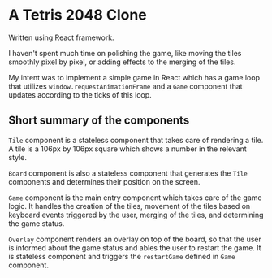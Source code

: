 # A Tetris 2048 Clone
Written using React framework.  

I haven't spent much time on polishing the game, like moving the tiles smoothly pixel by pixel, or adding effects to the merging of the tiles.  

My intent was to implement a simple game in React which has a game loop that utilizes `window.requestAnimationFrame` and a `Game` component that updates according to the ticks of this loop.  

## Short summary of the components
`Tile` component is a stateless component that takes care of rendering a tile. A tile is a 106px by 106px square which shows a number in the relevant style.  

`Board` component is also a stateless component that generates the `Tile` components and determines their position on the screen.  

`Game` component is the main entry component which takes care of the game logic. It handles the creation of the tiles, movement of the tiles based on keyboard events triggered by the user, merging of the tiles, and determining the game status.  

`Overlay` component renders an overlay on top of the board, so that the user is informed about the game status and ables the user to restart the game. It is stateless component and triggers the `restartGame` defined in `Game` component.  
